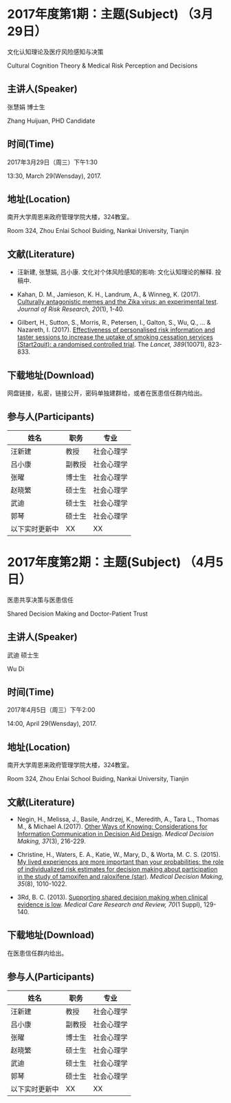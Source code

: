 
# 2017年度第1期：主题(Subject) （3月29日）
文化认知理论及医疗风险感知与决策

Cultural Cognition Theory & Medical Risk Perception and Decisions

## 主讲人(Speaker)

张慧娟  博士生

Zhang Huijuan, PHD Candidate

## 时间(Time)

2017年3月29日（周三）下午1:30

13:30, March 29(Wensday), 2017. 


## 地址(Location)

南开大学周恩来政府管理学院大楼，324教室。

Room 324, Zhou Enlai School Buiding, Nankai University, Tianjin

## 文献(Literature)

* 汪新建, 张慧娟, 吕小康. 文化对个体风险感知的影响: 文化认知理论的解释. 投稿中.

* Kahan, D. M., Jamieson, K. H., Landrum, A., & Winneg, K. (2017). [Culturally antagonistic memes and the Zika virus: an experimental test](http://www.tandfonline.com/doi/pdf/10.1080/13669877.2016.1260631?needAccess=true). *Journal of Risk Research, 20*(1), 1-40.

* Gilbert, H., Sutton, S., Morris, R., Petersen, I., Galton, S., Wu, Q., ... & Nazareth, I. (2017). [Effectiveness of personalised risk information and taster sessions to increase the uptake of smoking cessation services (Start2quit): a randomised controlled trial](http://www.thelancet.com/journals/lancet/article/PIIS0140-6736(16)32379-0/fulltext). The *Lancet, 389*(10071), 823-833.

## 下载地址(Download)

网盘链接，私密，链接公开，密码单独建群给，或者在医患信任群内给出。

## 参与人(Participants)

姓名 | 职务  | 专业
-----|-------|----
汪新建 | 教授 | 社会心理学
吕小康 | 副教授 | 社会心理学
张曜 | 博士生 | 社会心理学
赵晓繁 | 硕士生 | 社会心理学
武迪 | 硕士生 | 社会心理学
郭琴 | 硕士生 | 社会心理学
以下实时更新中 | XX | XX


# 2017年度第2期：主题(Subject) （4月5日）

医患共享决策与医患信任

Shared Decision Making and Doctor-Patient Trust

## 主讲人(Speaker)

武迪 硕士生

Wu Di

## 时间(Time)

2017年4月5日（周三）下午2:00

14:00, April 29(Wensday), 2017. 


## 地址(Location)

南开大学周恩来政府管理学院大楼，324教室。

Room 324, Zhou Enlai School Buiding, Nankai University, Tianjin

## 文献(Literature)

* Negin, H., Melissa, J., Basile,  Andrzej, K.,  Meredith, A., Tara L., Thomas M., & Michael A.(2017). [Other Ways of Knowing: Considerations for Information Communication in Decision Aid Design](http://journals.sagepub.com/doi/full/10.1177/0272989X16683938). *Medical Decision Making, 37*(3), 216-229. 

* Christine, H., Waters, E. A., Katie, W., Mary, D., & Worta, M. C. S. (2015).  [My lived experiences are more important than your probabilities: the role of individualized risk estimates for decision making about participation in the study of tamoxifen and raloxifene (star)](http://journals.sagepub.com/doi/full/10.1177/0272989X15594382). *Medical Decision Making, 35*(8), 1010-1022.

* 3Rd, B. C. (2013).  [Supporting shared decision making when clinical evidence is low](http://journals.sagepub.com/doi/full/10.1177/1077558712460280). *Medical Care Research and Review, 70*(1 Suppl), 129-140.

## 下载地址(Download)

在医患信任群内给出。

## 参与人(Participants)

姓名 | 职务  | 专业
-----|-------|----
汪新建 | 教授 | 社会心理学
吕小康 | 副教授 | 社会心理学
张曜 | 博士生 | 社会心理学
赵晓繁 | 硕士生 | 社会心理学
武迪 | 硕士生 | 社会心理学
郭琴 | 硕士生 | 社会心理学
以下实时更新中 | XX | XX
